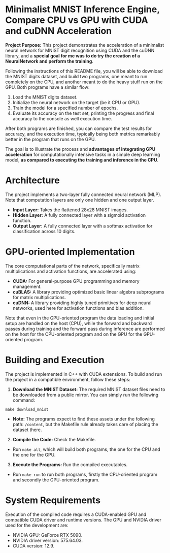 # Minimalist MNIST Inference Engine, Compare CPU vs GPU with CUDA and cuDNN Acceleration
**Project Purpose:** This project demonstrates the acceleration of a minimalist neural network for MNIST digit recognition using CUDA and the cuDNN library, and a **special goal for me was to do try the creation of a NeuralNetwork and perform the training**.

Following the instructions of this README file, you will be able to download the MNIST digits dataset, and build two programs, one meant to run completely on the CPU, and another meant to do the heavy stuff run on the GPU. Both programs have a similar flow:
1. Load the MNIST digits dataset.
2. Initialize the neural network on the target (be it CPU or GPU).
3. Train the model for a specified number of epochs.
4. Evaluate its accuracy on the test set, printing the progress and final accuracy to the console as well execution time.

After both programs are finished, you can compare the test results for accuracy, and the execution time, typically being both metrics remarkably better in the program that runs on the GPU.  

The goal is to illustrate the process and **advantages of integrating GPU acceleration** for computationally intensive tasks in a simple deep learning model, **as compared to executing the training and inference in the CPU**.

# Architecture
The project implements a two-layer fully connected neural network (MLP).
Note that computation layers are only one hidden and one output layer.

* **Input Layer:** Takes the flattened 28x28 MNIST images.
* **Hidden Layer:** A fully connected layer with a sigmoid activation function.
* **Output Layer:** A fully connected layer with a softmax activation for classification across 10 digits.

# GPU-oriented Implementation
The core computational parts of the network, specifically matrix multiplications and activation functions, are accelerated using:
* **CUDA:** For general-purpose GPU programming and memory management.
* **cuBLAS:** A library providing optimized basic linear algebra subprograms for matrix multiplications.
* **cuDNN:** A library providing highly tuned primitives for deep neural networks, used here for activation functions and bias addition.

Note that even in the GPU-oriented program the data loading and initial setup are handled on the host (CPU), while the forward and backward passes during training and the forward pass during inference are performed on the host for the CPU-oriented program and on the GPU for the GPU-oriented program.

# Building and Execution
The project is implemented in C++ with CUDA extensions. To build and run the project in a compatible environment, follow these steps:

1. **Download the MNIST Dataset:** The required MNIST dataset files need to be downloaded from a public mirror. You can simply run the following command:
```
make download_mnist
```

- **Note:** The programs expect to find these assets under the following path: `/content`, but the Makefile rule already takes care of placing the dataset there.

2. **Compile the Code:**
Check the Makefile.
- Run `make all`, which will build both programs, the one for the CPU and the one for the GPU.

3. **Execute the Programs:**
Run the compiled executables.
- Run `make run` to run both programs, firstly the CPU-oriented program and secondly the GPU-oriented program.

# System Requirements
Execution of the compiled code requires a CUDA-enabled GPU and compatible CUDA driver and runtime versions.
The GPU and NVIDIA driver used for the development are:
- NVIDIA GPU: GeForce RTX 5090.
- NVIDIA driver version: 575.64.03.
- CUDA version: 12.9.